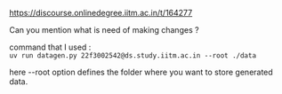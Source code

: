 https://discourse.onlinedegree.iitm.ac.in/t/164277

Can you mention what is need of making changes ?</p>
<p>command that I used :<br/>
<code>uv run datagen.py 22f3002542@ds.study.iitm.ac.in --root ./data</code></p>
<p>here --root option defines the folder where you want to store generated data.